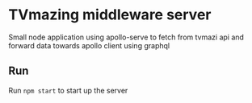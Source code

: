 # TVmazing middleware server

Small node application using apollo-serve to fetch from tvmazi api and forward data towards apollo client using graphql

## Run

Run `npm start` to start up the server
